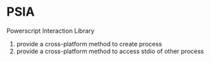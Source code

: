 # PSIA

Powerscript Interaction Library

1. provide a cross-platform method to create process
2. provide a cross-platform method to access stdio of other process